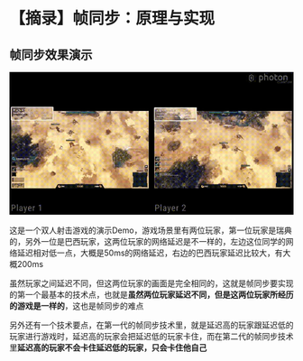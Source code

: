 # 【摘录】帧同步：原理与实现

## 帧同步效果演示

![](./i/framesync.gif)

这是一个双人射击游戏的演示Demo，游戏场景里有两位玩家，第一位玩家是瑞典的，另外一位是巴西玩家，这两位玩家的网络延迟是不一样的，左边这位同学的网络延迟相对低一点，大概是50ms的网络延迟，右边的巴西玩家延迟比较大，有大概200ms

虽然玩家之间延迟不同，但这两位玩家的画面是完全相同的，这就是帧同步要实现的第一个最基本的技术点，也就是**虽然两位玩家延迟不同，但是这两位玩家所经历的游戏是一样的**，这也是帧同步的难点

另外还有一个技术要点，在第一代的帧同步技术里，就是延迟高的玩家跟延迟低的玩家进行游戏时，延迟高的玩家会把延迟低的玩家卡住，而在第二代的帧同步技术里**延迟高的玩家不会卡住延迟低的玩家，只会卡住他自己**